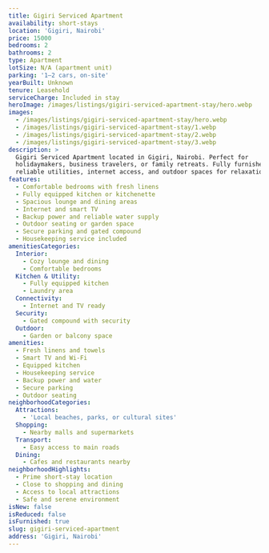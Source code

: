 ```yaml
---
title: Gigiri Serviced Apartment
availability: short-stays
location: 'Gigiri, Nairobi'
price: 15000
bedrooms: 2
bathrooms: 2
type: Apartment
lotSize: N/A (apartment unit)
parking: '1–2 cars, on-site'
yearBuilt: Unknown
tenure: Leasehold
serviceCharge: Included in stay
heroImage: /images/listings/gigiri-serviced-apartment-stay/hero.webp
images:
  - /images/listings/gigiri-serviced-apartment-stay/hero.webp
  - /images/listings/gigiri-serviced-apartment-stay/1.webp
  - /images/listings/gigiri-serviced-apartment-stay/2.webp
  - /images/listings/gigiri-serviced-apartment-stay/3.webp
description: >
  Gigiri Serviced Apartment located in Gigiri, Nairobi. Perfect for
  holidaymakers, business travelers, or family retreats. Fully furnished with
  reliable utilities, internet access, and outdoor spaces for relaxation.
features:
  - Comfortable bedrooms with fresh linens
  - Fully equipped kitchen or kitchenette
  - Spacious lounge and dining areas
  - Internet and smart TV
  - Backup power and reliable water supply
  - Outdoor seating or garden space
  - Secure parking and gated compound
  - Housekeeping service included
amenitiesCategories:
  Interior:
    - Cozy lounge and dining
    - Comfortable bedrooms
  Kitchen & Utility:
    - Fully equipped kitchen
    - Laundry area
  Connectivity:
    - Internet and TV ready
  Security:
    - Gated compound with security
  Outdoor:
    - Garden or balcony space
amenities:
  - Fresh linens and towels
  - Smart TV and Wi-Fi
  - Equipped kitchen
  - Housekeeping service
  - Backup power and water
  - Secure parking
  - Outdoor seating
neighborhoodCategories:
  Attractions:
    - 'Local beaches, parks, or cultural sites'
  Shopping:
    - Nearby malls and supermarkets
  Transport:
    - Easy access to main roads
  Dining:
    - Cafes and restaurants nearby
neighborhoodHighlights:
  - Prime short-stay location
  - Close to shopping and dining
  - Access to local attractions
  - Safe and serene environment
isNew: false
isReduced: false
isFurnished: true
slug: gigiri-serviced-apartment
address: 'Gigiri, Nairobi'
---
```


